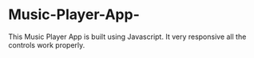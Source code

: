 # Music-Player-App-
This Music Player App is built using Javascript.
It very responsive all the controls work properly.

